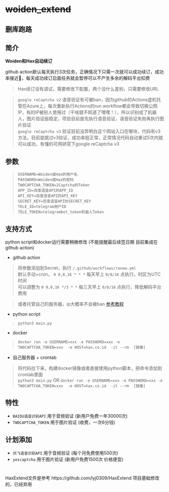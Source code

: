 
# ~~woiden_extend~~

## 删库跑路

## 简介

**Woiden和Hax自动续订**

github action默认每天执行3次任务，正确情况下只需一次就可以成功续订，成功率接近💯，每天成功续订后面任务就会暂停可以不产生多余的解码平台扣费

> Hax续订没有调试，需要修改下配置，两个没什么差别，只需要修改URL

> `google reCaptcha v2` 语音验证有可被ban，因为github的Actions虚机托管在Azure上，每次重新执行Actions的run workflow都会导致切换公网IP，有的IP被别人使用过（干啥就不知道了嘿嘿！），所以识别成了机器人，图片验证挺稳定，项目目前是先执行语音验证，语音验证失败再执行图片验证<br/>
> `google reCaptcha v3` 验证目前没弄明白这个网站入口在哪块，代码有v3方法，目前是跳过v3验证，成功率挺正常，正常情况代码自动重试5次内就可以成功，有懂的可用研究下google reCaptcha v3


## 参数
> ```(python)
> USERNAME=Woiden或Hax的用户名
> PASSWORD=Woiden或Hax的密码
> TWOCAPTCHA_TOKEN=2Captcha的Token
> APP_ID=百度语音API的APP_ID
> API_KEY=百度语音API的API_KEY
> SECRET_KEY=百度语音API的SECRET_KEY
> TELE_ID=telegram用户ID
> TELE_TOKEN=telegrambot_token机器人Token
> ```

## 支持方式
python script和docker运行需要稍微修改 (不能提醒最后续签日期 目前集成在github action)

- github action

> 将参数添加到Secret，执行 `/.github/workflows/renew.yml` <br/>
> 默认手动+cron， `0 0,8,16 * * *` 每天早上 `0/8/16` 点执行，时区为UTC时间 <br/>
> 可以调整为 `0 0,8,16 */3 * *` 每三天早上 `0/8/16` 点执行，降低解码平台费用 <br/>

> 或者托管自己的服务器，ip大概率不会被ban  [参考教程](https://docs.github.com/cn/actions/hosting-your-own-runners/about-self-hosted-runners)
- python script

> `python3 main.py`
- docker

> `docker run -e USERNAME=xxx -e PASSWORD=xxx -e TWOCAPTCHA_TOKEN=xxx  -e HOST=hax.co.id  -it --rm  [镜像]`
- 自己服务器 + crontab

> 将代码拉下来，构建docker镜像或者直接使用python脚本，把命令添加到crontab里面 <br/>
> `python3 main.py` OR `docker run -e USERNAME=xxx -e PASSWORD=xxx -e TWOCAPTCHA_TOKEN=xxx  -e HOST=hax.co.id  -it --rm  [镜像]`

## 特性
- `BAIDU语音识别API` 用于音频验证 (新用户免费一年30000次)
- `TWOCAPTCHA_TOKEN` 用于图片验证 (收费，一次6分钱)

## 计划添加
- `讯飞语音识别API` 用于音频验证 (每个月免费使用500次)
- `yescaptcha` 用于图片验证 (新用户免费1500次 价格便宜)



<h1></h1>
HaxExtend文件是参考 https://github.com/lyj0309/HaxExtend 项目基础修改的，已经弃用

